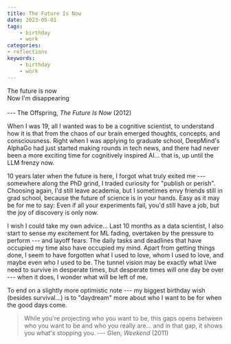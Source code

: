 ```yaml
---
title: The Future Is Now
date: 2023-05-01
tags:
    - birthday
    - work 
categories:
- reflections
keywords:
    - birthday
    - work 
---
```



The future is now <br/> Now I'm disappearing <br/><br/>--- The Offspring, *The Future Is Now* (2012)

When I was 19, all I wanted was to be a cognitive scientist, to understand how it is that from the chaos of our brain emerged thoughts, concepts, and consciousness. Right when I was applying to graduate school, DeepMind's AlphaGo had just started making rounds in tech news, and there had never been a more exciting time for cognitively inspired AI... that is, up until the LLM frenzy now.

10 years later when the future is here, I forgot what truly exited me --- somewhere along the PhD grind, I traded curiosity for "publish or perish". Choosing again, I'd still leave academia, but I sometimes envy friends still in grad school, because the future of science is in your hands. Easy as it may be for me to say: Even if all your experiments fail, you'd still have a job, but the joy of discovery is only now.  

I wish I could take my own advice... Last 10 months as a data scientist, I also start to sense my excitement for ML fading, overtaken by the pressure to perform --- and layoff fears. The daily tasks and deadlines that have occupied my time also have occupied my mind. Apart from getting things done, I seem to have forgotten what I used to love, whom I used to love, and maybe even who I used to be. The tunnel vision may be exactly what I/we need to survive in desperate times, but desperate times will one day be over --- when it does, I wonder what will be left of me. 

To end on a slightly more optimistic note --- my biggest birthday wish (besides survival...) is to "daydream" more about who I want to be for when the good days come. 

> While you're projecting who you want to be, this gaps opens between who you want to be and who you really are... and in that gap, it shows you what's stopping you. --- Glen, *Weekend* (2011)